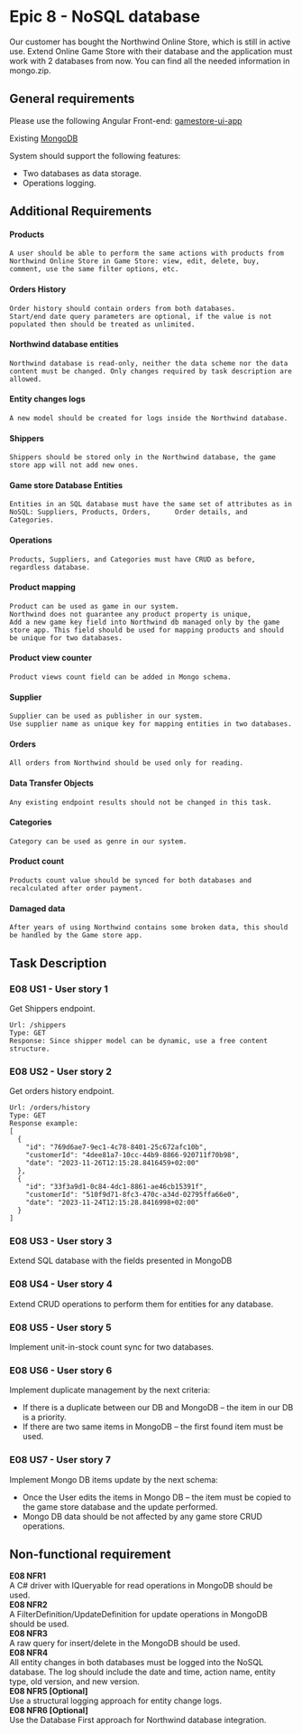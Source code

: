 # Epic 8 - NoSQL database
Our customer has bought the Northwind Online Store, which is still in active use.
Extend Online Game Store with their database and the application must work with 2 databases from now.
You can find all the needed information in mongo.zip.


## General requirements

Please use the following Angular Front-end: [gamestore-ui-app](gamestore-ui-app)

Existing [MongoDB](mongo)

System should support the following features: 
* Two databases as data storage.
* Operations logging.   

## Additional Requirements
#### Products
	A user should be able to perform the same actions with products from Northwind Online Store in Game Store: view, edit, delete, buy, comment, use the same filter options, etc.  


#### Orders History
	Order history should contain orders from both databases.
	Start/end date query parameters are optional, if the value is not populated then should be treated as unlimited.


#### Northwind database entities
	Northwind database is read-only, neither the data scheme nor the data content must be changed. Only changes required by task description are allowed.


#### Entity changes logs
	A new model should be created for logs inside the Northwind database.


#### Shippers
	Shippers should be stored only in the Northwind database, the game store app will not add new ones.


#### Game store Database Entities
	Entities in an SQL database must have the same set of attributes as in NoSQL: Suppliers, Products, Orders, 		Order details, and Categories.	


#### Operations
	Products, Suppliers, and Categories must have CRUD as before, regardless database.


#### Product mapping
	Product can be used as game in our system.
	Northwind does not guarantee any product property is unique,	
	Add a new game key field into Northwind db managed only by the game store app. This field should be used for mapping products and should be unique for two databases.


#### Product view counter
	Product views count field can be added in Mongo schema.


#### Supplier
	Supplier can be used as publisher in our system.
	Use supplier name as unique key for mapping entities in two databases.


#### Orders
	All orders from Northwind should be used only for reading.


#### Data Transfer Objects
	Any existing endpoint results should not be changed in this task.


#### Categories
	Category can be used as genre in our system.


#### Product count 
	Products count value should be synced for both databases and recalculated after order payment.


#### Damaged data                                      
	After years of using Northwind contains some broken data, this should be handled by the Game store app.




## Task Description

### E08 US1 - User story 1

Get Shippers endpoint.
```{xml} 
Url: /shippers
Type: GET
Response: Since shipper model can be dynamic, use a free content structure.
```

### E08 US2 - User story 2
Get orders history endpoint.
```{xml} 
Url: /orders/history
Type: GET
Response example:
[
  {
    "id": "769d6ae7-9ec1-4c78-8401-25c672afc10b",
    "customerId": "4dee81a7-10cc-44b9-8866-920711f70b98",
    "date": "2023-11-26T12:15:28.8416459+02:00"
  },
  {
    "id": "33f3a9d1-0c84-4dc1-8861-ae46cb15391f",
    "customerId": "510f9d71-8fc3-470c-a34d-02795ffa66e0",
    "date": "2023-11-24T12:15:28.8416998+02:00"
  }
]
```

### E08 US3 - User story 3
Extend SQL database with the fields presented in MongoDB


### E08 US4 - User story 4
Extend CRUD operations to perform them for entities for any database.


### E08 US5 - User story 5
Implement unit-in-stock count sync for two databases.


### E08 US6 - User story 6
Implement duplicate management by the next criteria:
* If there is a duplicate between our DB and MongoDB – the item in our DB is a priority.
* If there are two same items in MongoDB – the first found item must be used.


### E08 US7 - User story 7
Implement Mongo DB items update by the next schema:
* Once the User edits the items in Mongo DB – the item must be copied to the game store database and the update performed.
* Mongo DB data should be not affected by any game store CRUD operations.
 
 
## Non-functional requirement
**E08 NFR1**  
A C# driver with IQueryable for read operations in MongoDB should be used.  
**E08 NFR2**  
	A FilterDefinition/UpdateDefinition for update operations in MongoDB should be used.  
**E08 NFR3**  
	A raw query for insert/delete in the MongoDB should be used.  
**E08 NFR4**  
	All entity changes in both databases must be logged into the NoSQL database. The log should include the date and time, action name, entity type, old version, and new version.  
**E08 NFR5 [Optional]**  
	Use a structural logging approach for entity change logs.  
**E08 NFR6 [Optional]**  
	Use the Database First approach for Northwind database integration.  
